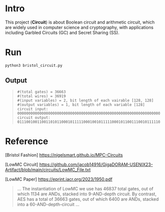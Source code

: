 # Intro
This project (**Circuit**) is about Boolean circuit and arithmetic circuit, which are widely used in computer science and cryptography, with applications including Garbled Circuits (GC) and Secret Sharing (SS).

# Run
```shell
python3 bristol_circuit.py
```
## Output
>```
> #(total gates) = 36663
> #(total wires) = 36919
> #(input variables) = 2, bit length of each vairable [128, 128]
> #(output variables) = 1, bit length of each variable [128]
> circuit input: 0000000000000000000000000000000000000000000000000000000000000000000000000000000000000000000000000000000000000000000000000000000011111111111111111111111111111111111111111111111111111111111111111111111111111111111111111111111111111111111111111111111111111111
> circuit output: 01110010011001101011000101111100010010111110001011001110010111110101000001011010101000010101011110010011001100011101101011111100
>```
# Reference

[Bristol Fashion] https://nigelsmart.github.io/MPC-Circuits

[LowMC Circuit] https://github.com/jacob14916/GigaDORAM-USENIX23-Artifact/blob/main/circuits/LowMC_File.txt

[LowMC Paper] https://eprint.iacr.org/2023/1950.pdf
>... The instantiation of LowMC
we use has 46837 total gates, out of which 1134 are ANDs,
stacked into 9-AND-depth circuit. By contrast, AES has a
total of 36663 gates, out of which 6400 are ANDs, stacked
into a 60-AND-depth-circuit ...
